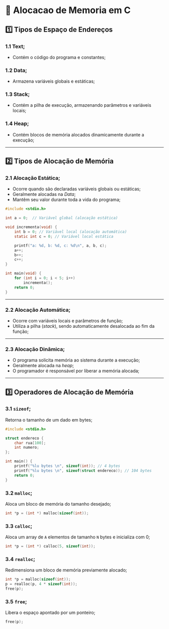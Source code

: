 # 📌 Alocacao de Memoria em C

## 1️⃣ Tipos de Espaço de Endereços

### 1.1 Text;
- Contém o código do programa e constantes;

### 1.2 Data;
- Armazena variáveis globais e estáticas;

### 1.3 Stack;
- Contém a pilha de execução, armazenando parâmetros e variáveis locais;

### 1.4 Heap;
- Contém blocos de memória alocados dinamicamente durante a execução;

---

## 2️⃣ Tipos de Alocação de Memória

### 2.1 Alocação Estática;
- Ocorre quando são declaradas variáveis globais ou estáticas;
- Geralmente alocadas na *Data*;
- Mantêm seu valor durante toda a vida do programa;

```c
#include <stdio.h>

int a = 0;  // Variável global (alocação estática)

void incrementa(void) {
    int b = 0; // Variável local (alocação automática)
    static int c = 0; // Variável local estática

    printf("a: %d, b: %d, c: %d\n", a, b, c);
    a++;
    b++;
    c++;
}

int main(void) {
    for (int i = 0; i < 5; i++)
        incrementa();
    return 0;
}
```

---

### 2.2 Alocação Automática;
- Ocorre com variáveis locais e parâmetros de função;
- Utiliza a pilha (*stack*), sendo automaticamente desalocada ao fim da função;

---

### 2.3 Alocação Dinâmica;
- O programa solicita memória ao sistema durante a execução;
- Geralmente alocada na *heap*;
- O programador é responsável por liberar a memória alocada;

---

## 3️⃣ Operadores de Alocação de Memória

### 3.1 `sizeof`;
Retorna o tamanho de um dado em bytes;

```c
#include <stdio.h>

struct endereco {
    char rua[100];
    int numero;
};

int main() {
    printf("%lu bytes \n", sizeof(int)); // 4 bytes
    printf("%lu bytes \n", sizeof(struct endereco)); // 104 bytes
    return 0;
}
```

### 3.2 `malloc`;
Aloca um bloco de memória do tamanho desejado;

```c
int *p = (int *) malloc(sizeof(int));
```

### 3.3 `calloc`;
Aloca um array de `A` elementos de tamanho `N` bytes e inicializa com 0;

```c
int *p = (int *) calloc(5, sizeof(int));
```

### 3.4 `realloc`;
Redimensiona um bloco de memória previamente alocado;

```c
int *p = malloc(sizeof(int));
p = realloc(p, 4 * sizeof(int));
free(p);
```

### 3.5 `free`;
Libera o espaço apontado por um ponteiro;

```c
free(p);
```

